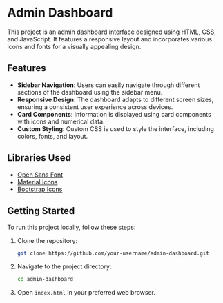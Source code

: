# Admin Dashboard

This project is an admin dashboard interface designed using HTML, CSS, and JavaScript. It features a responsive layout and incorporates various icons and fonts for a visually appealing design.

## Features

- **Sidebar Navigation**: Users can easily navigate through different sections of the dashboard using the sidebar menu.
- **Responsive Design**: The dashboard adapts to different screen sizes, ensuring a consistent user experience across devices.
- **Card Components**: Information is displayed using card components with icons and numerical data.
- **Custom Styling**: Custom CSS is used to style the interface, including colors, fonts, and layout.

## Libraries Used

- [Open Sans Font](https://fonts.googleapis.com/css2?family=Open+Sans:wght@100;200;300;400;500;600;700;800;900&display=swap)
- [Material Icons](https://fonts.googleapis.com/icon?family=Material+Icons+Outlined)
- [Bootstrap Icons](https://cdn.jsdelivr.net/npm/bootstrap-icons@1.10.3/font/bootstrap-icons.css)

## Getting Started

To run this project locally, follow these steps:

1. Clone the repository:
   ```bash
   git clone https://github.com/your-username/admin-dashboard.git
2. Navigate to the project directory:
   ```bash
   cd admin-dashboard
3. Open `index.html` in your preferred web browser.
